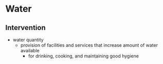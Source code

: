 # Water
## Intervention
- water quantity
	- provision of facilities and services that increase amount of water available 
		- for drinking, cooking, and maintaining good hygiene